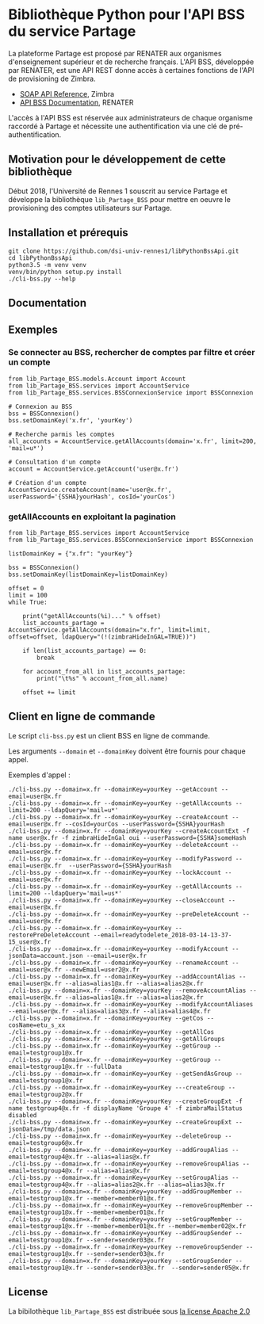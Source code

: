 # Bibliothèque Python pour l'API BSS du service Partage

La plateforme Partage est proposé par RENATER aux organismes 
d'enseignement supérieur et de recherche français. L'API BSS, 
développée par RENATER, est une API REST donne accès à certaines 
fonctions de l'API de provisioning de Zimbra.
* [SOAP API Reference](https://wiki.zimbra.com/wiki/SOAP_API_Reference_Material_Beginning_with_ZCS_8), Zimbra
* [API BSS Documentation](https://dashboard.partage.renater.fr/api_bss_documentation.html), RENATER

L'accès à l'API BSS est réservée aux administrateurs de chaque organisme raccordé à 
Partage et nécessite une authentification via une clé de pré-authentification.

## Motivation pour le développement de cette bibliothèque

Début 2018, l'Université de Rennes 1 souscrit au service Partage et développe la 
bibliothèque `lib_Partage_BSS` pour mettre en oeuvre le provisioning des comptes utilisateurs sur Partage. 

## Installation et prérequis

```
git clone https://github.com/dsi-univ-rennes1/libPythonBssApi.git
cd libPythonBssApi
python3.5 -m venv venv
venv/bin/python setup.py install
./cli-bss.py --help
```

## Documentation

## Exemples

### Se connecter au BSS, rechercher de comptes par filtre et créer un compte

```
from lib_Partage_BSS.models.Account import Account
from lib_Partage_BSS.services import AccountService
from lib_Partage_BSS.services.BSSConnexionService import BSSConnexion

# Connexion au BSS
bss = BSSConnexion()
bss.setDomainKey('x.fr', 'yourKey')

# Recherche parmis les comptes
all_accounts = AccountService.getAllAccounts(domain='x.fr', limit=200, 'mail=u*')

# Consultation d'un compte
account = AccountService.getAccount('user@x.fr')

# Création d'un compte
AccountService.createAccount(name='user@x.fr', userPassword='{SSHA}yourHash', cosId='yourCos')
```

### getAllAccounts en exploitant la pagination
``````
from lib_Partage_BSS.services import AccountService
from lib_Partage_BSS.services.BSSConnexionService import BSSConnexion

listDomainKey = {"x.fr": "yourKey"}

bss = BSSConnexion()
bss.setDomainKey(listDomainKey=listDomainKey)

offset = 0
limit = 100
while True:

    print("getAllAccounts(%i)..." % offset)
    list_accounts_partage = AccountService.getAllAccounts(domain="x.fr", limit=limit, offset=offset, ldapQuery="(!(zimbraHideInGAL=TRUE))")

    if len(list_accounts_partage) == 0:
        break

    for account_from_all in list_accounts_partage:
        print("\t%s" % account_from_all.name)

    offset += limit
``````

## Client en ligne de commande
Le script `cli-bss.py` est un client BSS en ligne de commande.

Les arguments `--domain` et `--domainKey` doivent être fournis pour chaque appel.

Exemples d'appel :
```
./cli-bss.py --domain=x.fr --domainKey=yourKey --getAccount --email=user@x.fr
./cli-bss.py --domain=x.fr --domainKey=yourKey --getAllAccounts --limit=200 --ldapQuery='mail=u*'
./cli-bss.py --domain=x.fr --domainKey=yourKey --createAccount --email=user@x.fr --cosId=yourCos --userPassword={SSHA}yourHash
./cli-bss.py --domain=x.fr --domainKey=yourKey --createAccountExt -f name user@x.fr -f zimbraHideInGal oui --userPassword={SSHA}someHash
./cli-bss.py --domain=x.fr --domainKey=yourKey --deleteAccount --email=user@x.fr
./cli-bss.py --domain=x.fr --domainKey=yourKey --modifyPassword --email=user@x.fr  --userPassword={SSHA}yourHash
./cli-bss.py --domain=x.fr --domainKey=yourKey --lockAccount --email=user@x.fr
./cli-bss.py --domain=x.fr --domainKey=yourKey --getAllAccounts --limit=200 --ldapQuery='mail=us*'
./cli-bss.py --domain=x.fr --domainKey=yourKey --closeAccount --email=user@x.fr
./cli-bss.py --domain=x.fr --domainKey=yourKey --preDeleteAccount --email=user@x.fr
./cli-bss.py --domain=x.fr --domainKey=yourKey --restorePreDeleteAccount --email=readytodelete_2018-03-14-13-37-15_user@x.fr
./cli-bss.py --domain=x.fr --domainKey=yourKey --modifyAccount --jsonData=account.json --email=user@x.fr
./cli-bss.py --domain=x.fr --domainKey=yourKey --renameAccount --email=user@x.fr --newEmail=user2@x.fr
./cli-bss.py --domain=x.fr --domainKey=yourKey --addAccountAlias --email=user@x.fr --alias=alias1@x.fr --alias=alias2@x.fr
./cli-bss.py --domain=x.fr --domainKey=yourKey --removeAccountAlias --email=user@x.fr --alias=alias1@x.fr --alias=alias2@x.fr
./cli-bss.py --domain=x.fr --domainKey=yourKey --modifyAccountAliases --email=user@x.fr --alias=alias3@x.fr --alias=alias4@x.fr
./cli-bss.py --domain=x.fr --domainKey=yourKey --getCos --cosName=etu_s_xx
./cli-bss.py --domain=x.fr --domainKey=yourKey --getAllCos
./cli-bss.py --domain=x.fr --domainKey=yourKey --getAllGroups
./cli-bss.py --domain=x.fr --domainKey=yourKey --getGroup --email=testgroup1@x.fr
./cli-bss.py --domain=x.fr --domainKey=yourKey --getGroup --email=testgroup1@x.fr --fullData
./cli-bss.py --domain=x.fr --domainKey=yourKey --getSendAsGroup --email=testgroup1@x.fr
./cli-bss.py --domain=x.fr --domainKey=yourKey ---createGroup --email=testgroup2@x.fr
./cli-bss.py --domain=x.fr --domainKey=yourKey --createGroupExt -f name testgroup4@x.fr -f displayName 'Groupe 4' -f zimbraMailStatus disabled
./cli-bss.py --domain=x.fr --domainKey=yourKey --createGroupExt --jsonData=/tmp/data.json
./cli-bss.py --domain=x.fr --domainKey=yourKey --deleteGroup --email=testgroup6@x.fr
./cli-bss.py --domain=x.fr --domainKey=yourKey --addGroupAlias --email=testgroup4@x.fr --alias=alias@x.fr
./cli-bss.py --domain=x.fr --domainKey=yourKey --removeGroupAlias --email=testgroup4@x.fr --alias=alias@x.fr
./cli-bss.py --domain=x.fr --domainKey=yourKey --setGroupAlias --email=testgroup4@x.fr --alias=alias2@x.fr --alias=alias3@x.fr
./cli-bss.py --domain=x.fr --domainKey=yourKey --addGroupMember --email=testgroup1@x.fr --member=member01@x.fr
./cli-bss.py --domain=x.fr --domainKey=yourKey --removeGroupMember --email=testgroup1@x.fr --member=member01@x.fr
./cli-bss.py --domain=x.fr --domainKey=yourKey --setGroupMember --email=testgroup1@x.fr --member=member01@x.fr --member=member02@x.fr
./cli-bss.py --domain=x.fr --domainKey=yourKey --addGroupSender --email=testgroup1@x.fr --sender=sender03@x.fr
./cli-bss.py --domain=x.fr --domainKey=yourKey --removeGroupSender --email=testgroup1@x.fr --sender=sender03@x.fr
./cli-bss.py --domain=x.fr --domainKey=yourKey --setGroupSender --email=testgroup1@x.fr --sender=sender03@x.fr  --sender=sender05@x.fr
```

## License

La bibilothèque `lib_Partage_BSS` est distribuée sous [la license Apache 2.0](https://www.apache.org/licenses/)
